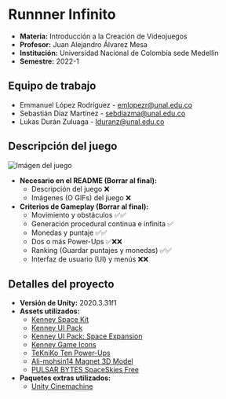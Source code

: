 # Runnner Infinito
- **Materia:** Introducción a la Creación de Videojuegos
- **Profesor:** Juan Alejandro Álvarez Mesa
- **Institución:** Universidad Nacional de Colombia sede Medellín
- **Semestre:** 2022-1
## Equipo de trabajo
- Emmanuel López Rodríguez - [emlopezr@unal.edu.co](mailto:emlopezr@unal.edu.co)
- Sebastián Díaz Martínez - [sebdiazma@unal.edu.co](mailto:sebdiazma@unal.edu.co)
- Lukas Durán Zuluaga - [lduranz@unal.edu.co](mailto:lduranz@unal.edu.co)
## Descripción del juego
![Imágen del juego](https://github.com/lopezemmanuel/ICV2022-1_ProyectoFinal/blob/main/Informacion/ImagenProvisional.png)
- **Necesario en el README (Borrar al final):**
  - Descripción del juego ❌
  - Imágenes (O GIFs) del juego ❌
- **Criterios de Gameplay (Borrar al final):**
  - Movimiento y obstáculos ✅✅
  - Generación procedural continua e infinita ✅
  - Monedas y puntaje ✅✅
  - Dos o más Power-Ups ✅❌❌
  - Ranking (Guardar puntajes y monedas) ✅✅
  - Interfaz de usuario (UI) y menús ❌❌
## Detalles del proyecto
- **Versión de Unity:** 2020.3.31f1
- **Assets utilizados:**
  - [Kenney Space Kit](https://www.kenney.nl/assets/space-kit)
  - [Kenney UI Pack](https://www.kenney.nl/assets/ui-pack)
  - [Kenney UI Pack: Space Expansion](https://www.kenney.nl/assets/ui-pack-space-expansion)
  - [Kenney Game Icons](https://www.kenney.nl/assets/game-icons)
  - [TeKniKo Ten Power-Ups](https://assetstore.unity.com/packages/3d/props/ten-power-ups-217666)
  - [Ali-mohsin14 Magnet 3D Model](https://free3d.com/3d-model/magnet-64871.html)
  - [PULSAR BYTES SpaceSkies Free](https://assetstore.unity.com/packages/2d/textures-materials/sky/spaceskies-free-80503)
- **Paquetes extras utilizados:**
  - [Unity Cinemachine](https://unity.com/es/unity/features/editor/art-and-design/cinemachine)
